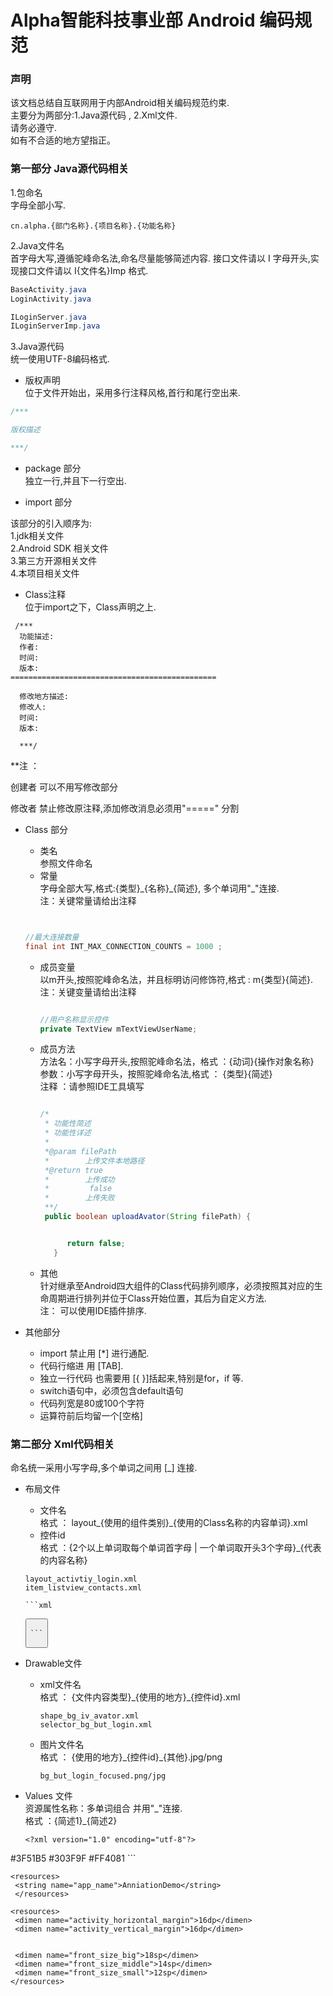 # Alpha智能科技事业部 Android 编码规范

### 声明
该文档总结自互联网用于内部Android相关编码规范约束.  
主要分为两部分:1.Java源代码 , 2.Xml文件.  
请务必遵守.  
如有不合适的地方望指正。


### 第一部分 Java源代码相关

1.包命名  
字母全部小写.  

```
cn.alpha.{部门名称}.{项目名称}.{功能名称}

```
2.Java文件名  
首字母大写,遵循驼峰命名法,命名尽量能够简述内容.
接口文件请以 I 字母开头,实现接口文件请以 I{文件名}Imp 格式.

```java
BaseActivity.java
LoginActivity.java

ILoginServer.java
ILoginServerImp.java

```

3.Java源代码  
 统一使用UTF-8编码格式.       
 
 * 版权声明   
位于文件开始出，采用多行注释风格,首行和尾行空出来.

```java
/***

版权描述

***/

```
 * package 部分  
 独立一行,并且下一行空出.

* import 部分  

 该部分的引入顺序为:   
 1.jdk相关文件  
 2.Android SDK 相关文件  
 3.第三方开源相关文件  
 4.本项目相关文件
    
    
* Class注释  
 位于import之下，Class声明之上. 

 ```
  /***
   功能描述:
   作者:
   时间:
   版本:
 ==============================================

   修改地方描述:
   修改人:
   时间:
   版本:

   ***/

 ```  
 
 
 
 **注 ：   
 
 创建者 可以不用写修改部分 
 
 修改者 禁止修改原注释,添加修改消息必须用"=====" 分割  

* Class 部分
   *  类名  
    参照文件命名   
   *  常量    
       字母全部大写,格式:{类型}\_{名称}\_{简述}, 多个单词用"_"连接.  
       注：关键常量请给出注释
      
    ```java  
    
    
    //最大连接数量
    final int INT_MAX_CONNECTION_COUNTS = 1000 ;
    
    ```

  * 成员变量   
  以m开头,按照驼峰命名法，并且标明访问修饰符,格式 : m{类型}{简述}.  
  注：关键变量请给出注释  
  
    ```java

    //用户名称显示控件
    private TextView mTextViewUserName;

    ``` 
     
     
  * 成员方法  
   方法名：小写字母开头,按照驼峰命名法，格式 ：{动词}{操作对象名称}     
   参数：小写字母开头，按照驼峰命名法,格式 ： {类型}{简述}   
   注释 ：请参照IDE工具填写  
   
    ```java

    /*
     * 功能性简述
     * 功能性详述
     * 
     *@param filePath
     *        上传文件本地路径
     *@return true
     *        上传成功
     *         false
     *        上传失败
     **/
     public boolean uploadAvator(String filePath) {


          return false;
       }

    ```  
  
  * 其他  
    针对继承至Android四大组件的Class代码排列顺序，必须按照其对应的生命周期进行排列并位于Class开始位置，其后为自定义方法.  
    注： 可以使用IDE插件排序.
  
* 其他部分
  * import 禁止用 [*] 进行通配.
  * 代码行缩进 用 [TAB].
  * 独立一行代码 也需要用 [{ }]括起来,特别是for，if 等.
  * switch语句中，必须包含default语句
  * 代码列宽是80或100个字符
  * 运算符前后均留一个[空格]
  
### 第二部分 Xml代码相关
命名统一采用小写字母,多个单词之间用 [_] 连接.

 * 布局文件  
   
   * 文件名   
      格式 ： layout\_{使用的组件类别}\_{使用的Class名称的内容单词}.xml
   * 控件id   
      格式 ：{2个以上单词取每个单词首字母 | 一个单词取开头3个字母}_{代表的内容名称}
      
   ```   
   layout_activtiy_login.xml  
   item_listview_contacts.xml
   ```
   
       ```xml
    
    <ImageView
        android:id="@+id/iv_avator"
        android:layout_width="250dp"
        android:layout_height="250dp"
        android:background="@drawable/shape_bg_iv_avator"
        />
    <Button
        android:id="@+id/but_login"
        android:layout_width="match_parent"
        android:layout_height="200dp"
        android:text="Login"
        />
   
       ```
     
 * Drawable文件
   * xml文件名  
     格式 ： {文件内容类型}\_{使用的地方}_{控件id}.xml
     
      ```
      shape_bg_iv_avator.xml
      selector_bg_but_login.xml
      ```  
   
   * 图片文件名  
     格式 ： {使用的地方}\_{控件id}\_{其他}.jpg/png 
      
     ```
     bg_but_login_focused.png/jpg
     ```
     
     
 * Values 文件  
   资源属性名称：多单词组合 并用"_"连接.  
   格式 ：{简述1}\_{简述2}
   
   ```
   <?xml version="1.0" encoding="utf-8"?>
<resources>
    <color name="primary">#3F51B5</color>
    <color name="primary_dark">#303F9F</color>
    <color name="accent">#FF4081</color>
</resources>
   ```
   
   ```
   <resources>
    <string name="app_name">AnniationDemo</string>
    </resources>
   ```  
   
   ``` 
   <resources>
    <dimen name="activity_horizontal_margin">16dp</dimen>
    <dimen name="activity_vertical_margin">16dp</dimen>
    
    
    <dimen name="front_size_big">18sp</dimen>
    <dimen name="front_size_middle">14sp</dimen>
    <dimen name="front_size_small">12sp</dimen>
</resources>
   ```
   
    
